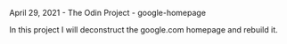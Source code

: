April 29, 2021 - The Odin Project - google-homepage

In this project I will deconstruct the google.com homepage and rebuild it. 